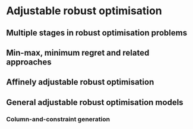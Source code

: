 # Adjustable robust optimisation

## Multiple stages in robust optimisation problems


## Min-max, minimum regret and related approaches


## Affinely adjustable robust optimisation


## General adjustable robust optimisation models

### Column-and-constraint generation